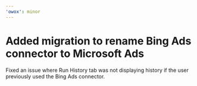 ```yaml
---
'owox': minor
---
```


# Added migration to rename Bing Ads connector to Microsoft Ads

Fixed an issue where Run History tab was not displaying history if the user previously used the Bing Ads connector.
